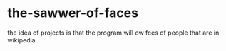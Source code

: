 # the-sawwer-of-faces
the idea of projects is that the program will ow fces of people that are in wikipedia
